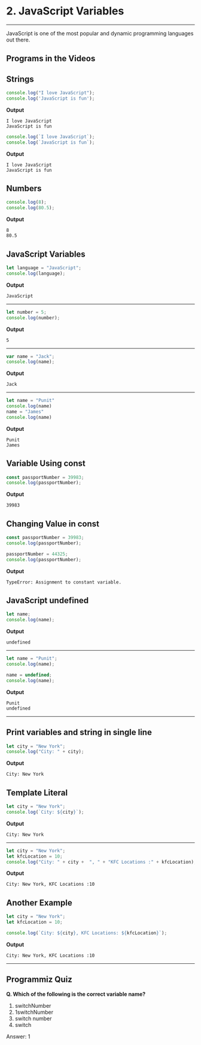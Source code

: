 # 2. JavaScript Variables
***
JavaScript is one of the most popular and dynamic programming languages out there.
## Programs in the Videos

## Strings
```js
console.log("I love JavaScript");
console.log('JavaScript is fun');
```
**Output**

```
I love JavaScript
JavaScript is fun
```
```js
console.log(`I love JavaScript`);
console.log(`JavaScript is fun`);
```
**Output**

```
I love JavaScript
JavaScript is fun
```
## Numbers
```js
console.log(8);
console.log(80.5);
```
**Output**

```
8
80.5

```
## JavaScript Variables
```js
let language = "JavaScript";
console.log(language);
```
**Output**

```
JavaScript
```
***
```js
let number = 5;
console.log(number);
```
**Output**

```
5
```
***
```js
var name = "Jack";
console.log(name);
```
**Output**

```
Jack
```
***
```js
let name = "Punit"
console.log(name)
name = "James"
console.log(name)
```
**Output**
```
Punit
James
```
## Variable Using const
```js
const passportNumber = 39983;
console.log(passportNumber);
```
**Output**
```
39983
```
## Changing Value in const
```js
const passportNumber = 39983;
console.log(passportNumber);

passportNumber = 44325;
console.log(passportNumber);
```
**Output**
```
TypeError: Assignment to constant variable.
```
## JavaScript undefined
```js
let name;
console.log(name);
```
**Output**
```
undefined
```
***
```js
let name = "Punit";
console.log(name);

name = undefined;
console.log(name);
```
**Output**
```
Punit
undefined
```
***
## Print variables and string in single line
```js
let city = "New York";
console.log("City: " + city);
```
**Output**
```
City: New York
```
## Template Literal
```js
let city = "New York";
console.log(`City: ${city}`);
```
**Output**
```
City: New York
```
***
```js
let city = "New York";
let kfcLocation = 10;
console.log("City: " + city +  ", " + "KFC Locations :" + kfcLocation);
```
**Output**
```
City: New York, KFC Locations :10
```
## Another Example
```js
let city = "New York";
let kfcLocation = 10;

console.log(`City: ${city}, KFC Locations: ${kfcLocation}`);
```
**Output**
```
City: New York, KFC Locations :10
```
***
## Programmiz Quiz
**Q. Which of the following is the correct variable name?**

1. switchNumber
2. 1switchNumber
3. switch number
4. switch

Answer: 1

